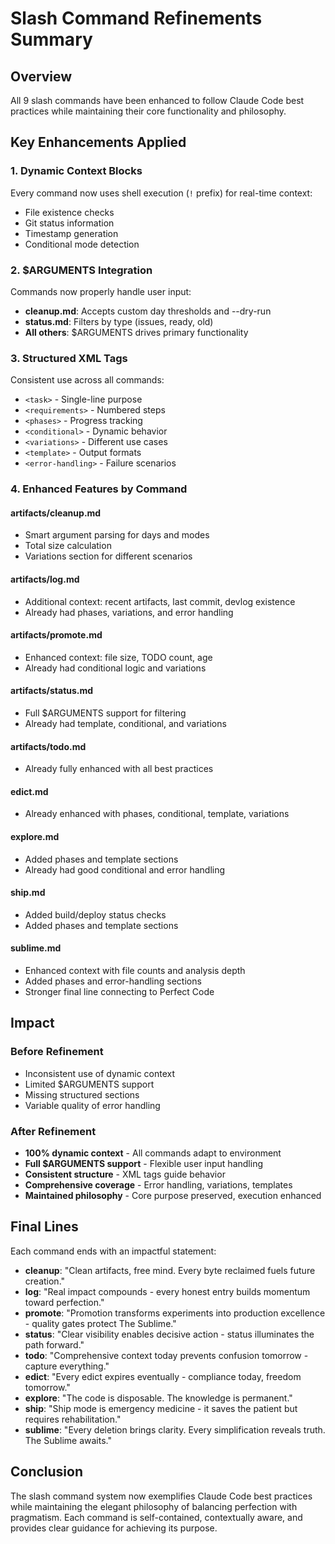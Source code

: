 # Slash Command Refinements Summary

## Overview
All 9 slash commands have been enhanced to follow Claude Code best practices while maintaining their core functionality and philosophy.

## Key Enhancements Applied

### 1. **Dynamic Context Blocks**
Every command now uses shell execution (`!` prefix) for real-time context:
- File existence checks
- Git status information
- Timestamp generation
- Conditional mode detection

### 2. **$ARGUMENTS Integration**
Commands now properly handle user input:
- **cleanup.md**: Accepts custom day thresholds and --dry-run
- **status.md**: Filters by type (issues, ready, old)
- **All others**: $ARGUMENTS drives primary functionality

### 3. **Structured XML Tags**
Consistent use across all commands:
- `<task>` - Single-line purpose
- `<requirements>` - Numbered steps
- `<phases>` - Progress tracking
- `<conditional>` - Dynamic behavior
- `<variations>` - Different use cases
- `<template>` - Output formats
- `<error-handling>` - Failure scenarios

### 4. **Enhanced Features by Command**

#### artifacts/cleanup.md
- Smart argument parsing for days and modes
- Total size calculation
- Variations section for different scenarios

#### artifacts/log.md
- Additional context: recent artifacts, last commit, devlog existence
- Already had phases, variations, and error handling

#### artifacts/promote.md
- Enhanced context: file size, TODO count, age
- Already had conditional logic and variations

#### artifacts/status.md
- Full $ARGUMENTS support for filtering
- Already had template, conditional, and variations

#### artifacts/todo.md
- Already fully enhanced with all best practices

#### edict.md
- Already enhanced with phases, conditional, template, variations

#### explore.md
- Added phases and template sections
- Already had good conditional and error handling

#### ship.md
- Added build/deploy status checks
- Added phases and template sections

#### sublime.md
- Enhanced context with file counts and analysis depth
- Added phases and error-handling sections
- Stronger final line connecting to Perfect Code

## Impact

### Before Refinement
- Inconsistent use of dynamic context
- Limited $ARGUMENTS support
- Missing structured sections
- Variable quality of error handling

### After Refinement
- **100% dynamic context** - All commands adapt to environment
- **Full $ARGUMENTS support** - Flexible user input handling
- **Consistent structure** - XML tags guide behavior
- **Comprehensive coverage** - Error handling, variations, templates
- **Maintained philosophy** - Core purpose preserved, execution enhanced

## Final Lines
Each command ends with an impactful statement:
- **cleanup**: "Clean artifacts, free mind. Every byte reclaimed fuels future creation."
- **log**: "Real impact compounds - every honest entry builds momentum toward perfection."
- **promote**: "Promotion transforms experiments into production excellence - quality gates protect The Sublime."
- **status**: "Clear visibility enables decisive action - status illuminates the path forward."
- **todo**: "Comprehensive context today prevents confusion tomorrow - capture everything."
- **edict**: "Every edict expires eventually - compliance today, freedom tomorrow."
- **explore**: "The code is disposable. The knowledge is permanent."
- **ship**: "Ship mode is emergency medicine - it saves the patient but requires rehabilitation."
- **sublime**: "Every deletion brings clarity. Every simplification reveals truth. The Sublime awaits."

## Conclusion
The slash command system now exemplifies Claude Code best practices while maintaining the elegant philosophy of balancing perfection with pragmatism. Each command is self-contained, contextually aware, and provides clear guidance for achieving its purpose.